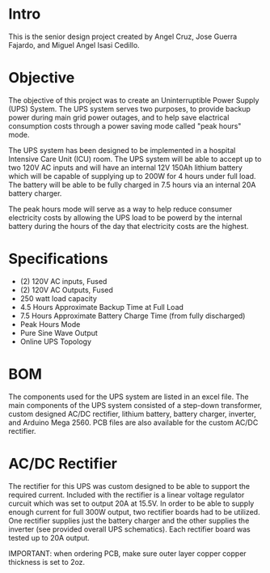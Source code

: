 # Intro
This is the senior design project created by Angel Cruz, Jose Guerra Fajardo, and Miguel Angel Isasi Cedillo. 

# Objective
The objective of this project was to create an Uninterruptible Power Supply (UPS) System. The UPS system serves two purposes, to provide backup power during main grid power outages, and to help save elactrical consumption costs through a power saving mode called "peak hours" mode. 

The UPS system has been designed to be implemented in a hospital Intensive Care Unit (ICU) room. The UPS system will be able to accept up to two 120V AC inputs and will have an internal 12V 150Ah lithium battery which will be capable of supplying up to 200W for 4 hours under full load. The battery will be able to be fully charged in 7.5 hours via an internal 20A battery charger. 

The peak hours mode will serve as a way to help reduce consumer electricity costs by allowing the UPS load to be powerd by the internal battery during the hours of the day that electricity costs are the highest.

# Specifications
* (2) 120V AC inputs, Fused
* (2) 120V AC Outputs, Fused
* 250 watt load capacity
* 4.5 Hours Approximate Backup Time at Full Load
* 7.5 Hours Approximate Battery Charge Time (from fully discharged)
* Peak Hours Mode
* Pure Sine Wave Output
* Online UPS Topology

# BOM
The components used for the UPS system are listed in an excel file. The main components of the UPS system consisted of a step-down transformer, custom designed AC/DC rectifier, lithium battery, battery charger, inverter, and Arduino Mega 2560. PCB files are also available for the custom AC/DC rectifier. 

# AC/DC Rectifier
The rectifier for this UPS was custom designed to be able to support the required current. Included with the rectifier is a linear voltage regulator curcuit which was set to output 20A at 15.5V. 
In order to be able to supply enough current for full 300W output, two rectifier boards had to be utilized. One rectifier supplies just the battery charger and the other supplies the inverter (see provided overall UPS schematics). Each rectifier board was tested up to 20A output. 

IMPORTANT: when ordering PCB, make sure outer layer copper copper thickness is set to 2oz. 
